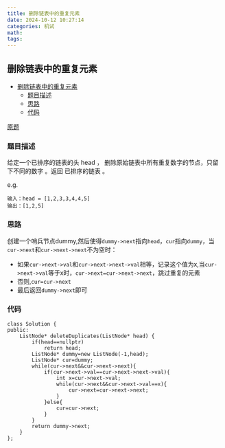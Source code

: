 ```yaml
---
title: 删除链表中的重复元素
date: 2024-10-12 10:27:14
categories: 机试
math:
tags:
---
```

## 删除链表中的重复元素


<!-- TOC -->

- [删除链表中的重复元素](#删除链表中的重复元素)
    - [题目描述](#题目描述)
    - [思路](#思路)
    - [代码](#代码)

<!-- /TOC -->

[原题](https://leetcode.cn/problems/remove-duplicates-from-sorted-list-ii/description)


### 题目描述
给定一个已排序的链表的头 head ， 删除原始链表中所有重复数字的节点，只留下不同的数字 。返回 已排序的链表 。

e.g.
```
输入：head = [1,2,3,3,4,4,5]
输出：[1,2,5]

```
### 思路

创建一个哨兵节点dummy,然后使得`dummy->next`指向`head`，`cur`指向`dummy`，当`cur->next`和`cur->next->next`不为空时：

- 如果`cur->next->val`和`cur->next->next->val`相等，记录这个值为x,当`cur->next->val`等于x时，`cur->next=cur->next->next`，跳过重复的元素
- 否则,`cur=cur->next`
- 最后返回`dummy->next`即可

### 代码
```
class Solution {
public:
    ListNode* deleteDuplicates(ListNode* head) {
        if(head==nullptr)
            return head;
        ListNode* dummy=new ListNode(-1,head);
        ListNode* cur=dummy;
        while(cur->next&&cur->next->next){
            if(cur->next->val==cur->next->next->val){
                int x=cur->next->val;
                while(cur->next&&cur->next->val==x){
                    cur->next=cur->next->next;
                }
            }else{
                cur=cur->next;
            }
        }
        return dummy->next;
    }
};
```